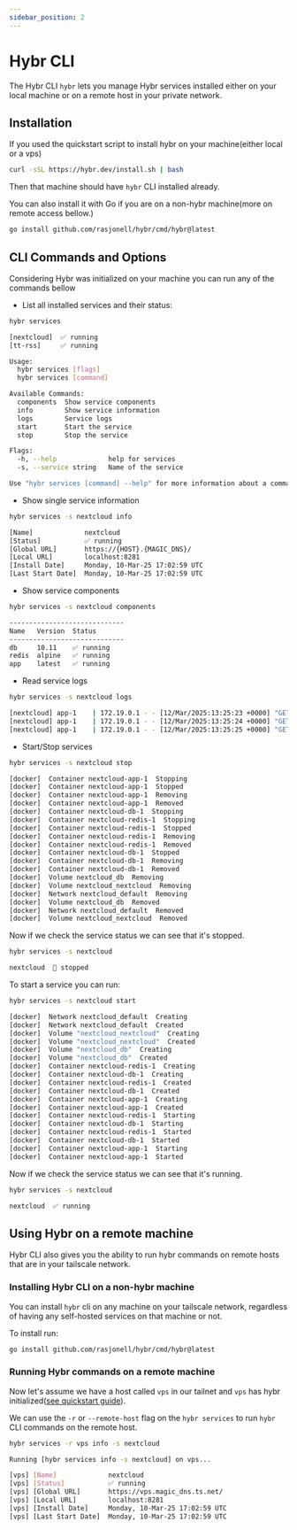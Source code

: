 ```yaml
---
sidebar_position: 2
---
```


# Hybr CLI

The Hybr CLI `hybr` lets you manage Hybr services installed either on your local machine or on a remote host in your private network.

## Installation

If you used the quickstart script to install hybr on your machine(either local or a vps)

```bash
curl -sSL https://hybr.dev/install.sh | bash
```

Then that machine should have `hybr` CLI installed already.

You can also install it with Go if you are on a non-hybr machine(more on remote access bellow.)

```bash
go install github.com/rasjonell/hybr/cmd/hybr@latest
```

## CLI Commands and Options

Considering Hybr was initialized on your machine you can run any of the commands bellow

- List all installed services and their status:
```bash
hybr services
```

```bash
[nextcloud]  ✅ running
[tt-rss]     ✅ running

Usage:
  hybr services [flags]
  hybr services [command]

Available Commands:
  components  Show service components
  info        Show service information
  logs        Service logs
  start       Start the service
  stop        Stop the service

Flags:
  -h, --help             help for services
  -s, --service string   Name of the service

Use "hybr services [command] --help" for more information about a command.
```

- Show single service information

```bash
hybr services -s nextcloud info
```

```bash
[Name]             nextcloud
[Status]           ✅ running
[Global URL]       https://{HOST}.{MAGIC_DNS}/
[Local URL]        localhost:8281
[Install Date]     Monday, 10-Mar-25 17:02:59 UTC
[Last Start Date]  Monday, 10-Mar-25 17:02:59 UTC
```


- Show service components

```bash
hybr services -s nextcloud components
```

```bash
-----------------------------
Name   Version  Status     
-----------------------------
db     10.11    ✅ running   
redis  alpine   ✅ running   
app    latest   ✅ running   
```

- Read service logs

```bash
hybr services -s nextcloud logs
```

```bash
[nextcloud] app-1    | 172.19.0.1 - - [12/Mar/2025:13:25:23 +0000] "GET /index.php/apps/files/preview-service-worker.js HTTP/1.1" 200 2767 "-" "Mozilla/5.0 (X11; Linux x86_64; rv:135.0) Gecko/20100101 Firefox/135.0"
[nextcloud] app-1    | 172.19.0.1 - - [12/Mar/2025:13:25:24 +0000] "GET /index.php/apps/files/preview-service-worker.js HTTP/1.1" 200 2765 "-" "Mozilla/5.0 (X11; Linux x86_64; rv:135.0) Gecko/20100101 Firefox/135.0"
[nextcloud] app-1    | 172.19.0.1 - - [12/Mar/2025:13:25:25 +0000] "GET /index.php/apps/files/preview-service-worker.js HTTP/1.1" 200 2771 "-" "Mozilla/5.0 (X11; Linux x86_64; rv:135.0) Gecko/20100101 Firefox/135.0"
```

- Start/Stop services

```bash
hybr services -s nextcloud stop
```

```bash
[docker]  Container nextcloud-app-1  Stopping
[docker]  Container nextcloud-app-1  Stopped
[docker]  Container nextcloud-app-1  Removing
[docker]  Container nextcloud-app-1  Removed
[docker]  Container nextcloud-db-1  Stopping
[docker]  Container nextcloud-redis-1  Stopping
[docker]  Container nextcloud-redis-1  Stopped
[docker]  Container nextcloud-redis-1  Removing
[docker]  Container nextcloud-redis-1  Removed
[docker]  Container nextcloud-db-1  Stopped
[docker]  Container nextcloud-db-1  Removing
[docker]  Container nextcloud-db-1  Removed
[docker]  Volume nextcloud_db  Removing
[docker]  Volume nextcloud_nextcloud  Removing
[docker]  Network nextcloud_default  Removing
[docker]  Volume nextcloud_db  Removed
[docker]  Network nextcloud_default  Removed
[docker]  Volume nextcloud_nextcloud  Removed
```

Now if we check the service status we can see that it's stopped.

```bash
hybr services -s nextcloud

nextcloud  🛑 stopped
```

To start a service you can run:

```bash
hybr services -s nextcloud start
```

```bash
[docker]  Network nextcloud_default  Creating
[docker]  Network nextcloud_default  Created
[docker]  Volume "nextcloud_nextcloud"  Creating
[docker]  Volume "nextcloud_nextcloud"  Created
[docker]  Volume "nextcloud_db"  Creating
[docker]  Volume "nextcloud_db"  Created
[docker]  Container nextcloud-redis-1  Creating
[docker]  Container nextcloud-db-1  Creating
[docker]  Container nextcloud-redis-1  Created
[docker]  Container nextcloud-db-1  Created
[docker]  Container nextcloud-app-1  Creating
[docker]  Container nextcloud-app-1  Created
[docker]  Container nextcloud-redis-1  Starting
[docker]  Container nextcloud-db-1  Starting
[docker]  Container nextcloud-redis-1  Started
[docker]  Container nextcloud-db-1  Started
[docker]  Container nextcloud-app-1  Starting
[docker]  Container nextcloud-app-1  Started
```

Now if we check the service status we can see that it's running.

```bash
hybr services -s nextcloud

nextcloud  ✅ running
```

## Using Hybr on a remote machine

Hybr CLI also gives you the ability to run hybr commands on remote hosts that are in your tailscale network.

### Installing Hybr CLI on a non-hybr machine

You can install `hybr` cli on any machine on your tailscale network, regardless of having any self-hosted services on that machine or not.

To install run:

```bash
go install github.com/rasjonell/hybr/cmd/hybr@latest
```

### Running Hybr commands on a remote machine

Now let's assume we have a host called `vps` in our tailnet and `vps` has hybr initialized([see quickstart guide](/docs/intro)).

We can use the `-r` or `--remote-host` flag on the `hybr services` to run `hybr` CLI commands on the remote host.

```bash
hybr services -r vps info -s nextcloud
```

```bash
Running [hybr services info -s nextcloud] on vps...

[vps] [Name]             nextcloud
[vps] [Status]           ✅ running
[vps] [Global URL]       https://vps.magic_dns.ts.net/
[vps] [Local URL]        localhost:8281
[vps] [Install Date]     Monday, 10-Mar-25 17:02:59 UTC
[vps] [Last Start Date]  Monday, 10-Mar-25 17:02:59 UTC
```
